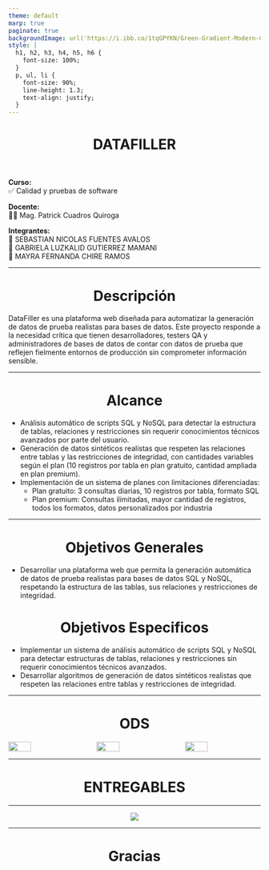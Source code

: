 ```yaml
---
theme: default
marp: true
paginate: true
backgroundImage: url('https://i.ibb.co/1tqGPYKN/Green-Gradient-Modern-Computer-Presentation.jpg')
style: |
  h1, h2, h3, h4, h5, h6 {
    font-size: 100%;
  }
  p, ul, li {
    font-size: 90%;
    line-height: 1.3;
    text-align: justify;
  }
---
```

<style>
h1 {
  text-align: center;
  font-size: 2em;
}
</style>

# DATAFILLER  

<br>

**Curso:**  
✅ Calidad y pruebas de software  

**Docente:**  
👨‍🏫 Mag. Patrick Cuadros Quiroga  

**Integrantes:**  
👤 SEBASTIAN NICOLAS FUENTES AVALOS  
👤 GABRIELA LUZKALID GUTIERREZ MAMANI  
👤 MAYRA FERNANDA CHIRE RAMOS  

---

# Descripción

DataFiller es una plataforma web diseñada para automatizar la generación de datos de prueba realistas para bases de datos. Este proyecto responde a la necesidad crítica que tienen desarrolladores, testers QA y administradores de bases de datos de contar con datos de prueba que reflejen fielmente entornos de producción sin comprometer información sensible.

---

# Alcance

- Análisis automático de scripts SQL y NoSQL para detectar la estructura de tablas, relaciones y restricciones sin requerir conocimientos técnicos avanzados por parte del usuario.
- Generación de datos sintéticos realistas que respeten las relaciones entre tablas y las restricciones de integridad, con cantidades variables según el plan (10 registros por tabla en plan gratuito, cantidad ampliada en plan premium).
- Implementación de un sistema de planes con limitaciones diferenciadas:
    - Plan gratuito: 3 consultas diarias, 10 registros por tabla, formato SQL
    - Plan premium: Consultas ilimitadas, mayor cantidad de registros, todos los formatos, datos personalizados por industria

---
# Objetivos Generales
- Desarrollar una plataforma web que permita la generación automática de datos de prueba realistas para bases de datos SQL y NoSQL, respetando la estructura de las tablas, sus relaciones y restricciones de integridad.
# Objetivos Especificos
- Implementar un sistema de análisis automático de scripts SQL y NoSQL para detectar estructuras de tablas, relaciones y restricciones sin requerir conocimientos técnicos avanzados.
- Desarrollar algoritmos de generación de datos sintéticos realistas que respeten las relaciones entre tablas y restricciones de integridad.

---
# ODS

<div style="display: flex; justify-content: space-between;">
  <img src="https://upload.wikimedia.org/wikipedia/commons/thumb/b/b1/Sustainable_Development_Goal-es-05.jpg/1200px-Sustainable_Development_Goal-es-05.jpg" width="30%">
  <img src="https://upload.wikimedia.org/wikipedia/commons/thumb/3/31/Sustainable_Development_Goal-es-09.jpg/1200px-Sustainable_Development_Goal-es-09.jpg" width="30%">
  <img src="https://upload.wikimedia.org/wikipedia/commons/3/39/Sustainable_Development_Goal-es-06.jpg" width="30%">
</div>

---
# ENTREGABLES
---
<div style="display: flex; justify-content: center;">
  <img src="https://i.ibb.co/NBYqzmW/A.png" style="max-width: 50%; height: auto; object-fit: contain;">
</div>


---
# Gracias

